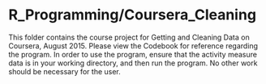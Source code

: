 # R_Programming/Coursera_Cleaning
This folder contains the course project for Getting and Cleaning Data on Coursera, August 2015. Please view the Codebook for reference regarding the program. 
In order to use the program, ensure that the activity measure data is in your working directory, and then run the program. No other work should be necessary for the user.
